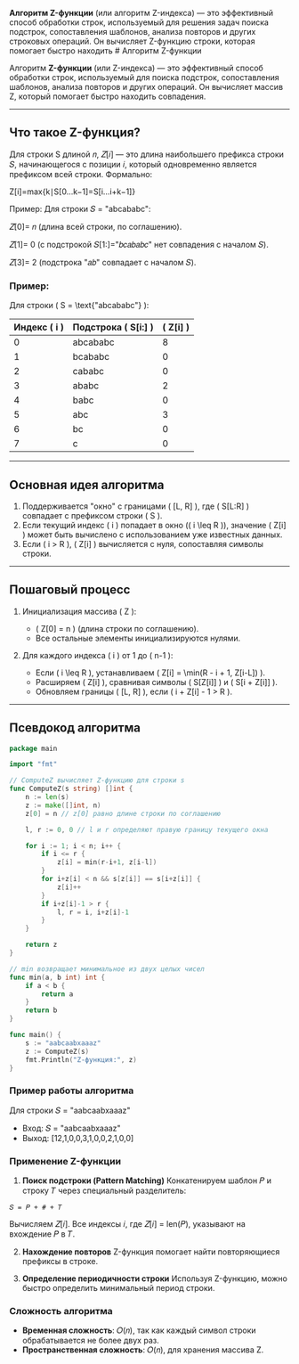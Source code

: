 **Алгоритм Z-функции** (или алгоритм Z-индекса) — это эффективный способ обработки строк, используемый для решения задач поиска подстрок, сопоставления шаблонов, анализа повторов и других строковых операций. Он вычисляет Z-функцию строки, которая помогает быстро находить # Алгоритм Z-функции

Алгоритм **Z-функции** (или Z-индекса) — это эффективный способ обработки строк, используемый для поиска подстрок, сопоставления шаблонов, анализа повторов и других операций. Он вычисляет массив Z, который помогает быстро находить совпадения.

---

## Что такое Z-функция?

Для строки S длиной 𝑛, 𝑍[𝑖] — это длина наибольшего префикса строки 𝑆, начинающегося с позиции 𝑖, который одновременно является префиксом всей строки. Формально:

Z[i]=max{k∣S[0…k−1]=S[i…i+k−1]}

Пример: Для строки 𝑆 = "abcababc":

𝑍[0]= 𝑛 (длина всей строки, по соглашению).

𝑍[1]= 0 (с подстрокой 𝑆[1:]="𝑏𝑐𝑎𝑏𝑎𝑏𝑐" нет совпадения с началом 𝑆).

𝑍[3]= 2 (подстрока "𝑎𝑏" совпадает с началом 𝑆).

### Пример:

Для строки \( S = \text{"abcababc"} \):

| Индекс \( i \) | Подстрока \( S[i:] \) | \( Z[i] \) |
|----------------|------------------------|------------|
| 0              | abcababc              | 8          |
| 1              | bcababc               | 0          |
| 2              | cababc                | 0          |
| 3              | ababc                 | 2          |
| 4              | babc                  | 0          |
| 5              | abc                   | 3          |
| 6              | bc                    | 0          |
| 7              | c                     | 0          |

---

## Основная идея алгоритма

1. Поддерживается "окно" с границами \( [L, R] \), где \( S[L:R] \) совпадает с префиксом строки \( S \).
2. Если текущий индекс \( i \) попадает в окно (\( i \leq R \)), значение \( Z[i] \) может быть вычислено с использованием уже известных данных.
3. Если \( i > R \), \( Z[i] \) вычисляется с нуля, сопоставляя символы строки.

---

## Пошаговый процесс

1. Инициализация массива \( Z \):
   - \( Z[0] = n \) (длина строки по соглашению).
   - Все остальные элементы инициализируются нулями.

2. Для каждого индекса \( i \) от 1 до \( n-1 \):
   - Если \( i \leq R \), устанавливаем \( Z[i] = \min(R - i + 1, Z[i-L]) \).
   - Расширяем \( Z[i] \), сравнивая символы \( S[Z[i]] \) и \( S[i + Z[i]] \).
   - Обновляем границы \( [L, R] \), если \( i + Z[i] - 1 > R \).

---

## Псевдокод алгоритма

```go
package main

import "fmt"

// ComputeZ вычисляет Z-функцию для строки s
func ComputeZ(s string) []int {
    n := len(s)
    z := make([]int, n)
    z[0] = n // z[0] равно длине строки по соглашению

    l, r := 0, 0 // l и r определяют правую границу текущего окна

    for i := 1; i < n; i++ {
        if i <= r {
            z[i] = min(r-i+1, z[i-l])
        }
        for i+z[i] < n && s[z[i]] == s[i+z[i]] {
            z[i]++
        }
        if i+z[i]-1 > r {
            l, r = i, i+z[i]-1
        }
    }

    return z
}

// min возвращает минимальное из двух целых чисел
func min(a, b int) int {
    if a < b {
        return a
    }
    return b
}

func main() {
    s := "aabcaabxaaaz"
    z := ComputeZ(s)
    fmt.Println("Z-функция:", z)
}
```
### Пример работы алгоритма
Для строки 𝑆 = "aabcaabxaaaz"
* Вход: 𝑆 = "aabcaabxaaaz"
* Выход: [12,1,0,0,3,1,0,0,2,1,0,0]
### Применение Z-функции
1. **Поиск подстроки (Pattern Matching)** 
Конкатенируем шаблон 𝑃 и строку 𝑇 через специальный разделитель:
``` 
𝑆 = 𝑃 + # + 𝑇 
```
Вычисляем 𝑍[𝑖]. Все индексы 𝑖, где 𝑍[𝑖] = len(𝑃), указывают на вхождение 𝑃 в 𝑇.

2. **Нахождение повторов** 
Z-функция помогает найти повторяющиеся префиксы в строке.

3. **Определение периодичности строки**
Используя Z-функцию, можно быстро определить минимальный период строки.

### Сложность алгоритма
 * **Временная сложность**: 𝑂(𝑛), так как каждый символ строки обрабатывается не более двух раз.
 * **Пространственная сложность**: 𝑂(𝑛), для хранения массива Z.